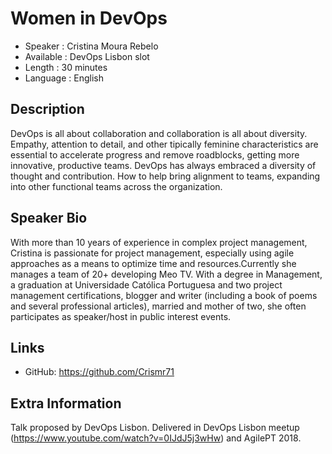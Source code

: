 

Women in DevOps
=========================

* Speaker   : Cristina Moura Rebelo
* Available : DevOps Lisbon slot
* Length    : 30 minutes
* Language  : English

Description
-----------

DevOps is all about collaboration and collaboration is all about diversity. Empathy, attention to detail, and other tipically feminine characteristics are essential to accelerate progress and remove roadblocks, getting more innovative, productive teams.
DevOps has always embraced a diversity of thought and contribution. How to help bring alignment to teams, expanding into other functional teams across the organization.

Speaker Bio
-----------

With more than 10 years of experience in complex project management, Cristina is passionate for project management, especially using agile approaches as a means to optimize time and resources.Currently she manages a team of 20+ developing Meo TV. With a degree in Management, a graduation at Universidade Católica Portuguesa and two project management certifications, blogger and writer (including a book of poems and several professional articles), married and mother of two, she often participates as speaker/host in public interest events.

Links
-----


* GitHub: https://github.com/Crismr71

Extra Information
-----------------

Talk proposed by DevOps Lisbon. Delivered in DevOps Lisbon meetup (https://www.youtube.com/watch?v=0IJdJ5j3wHw) and AgilePT 2018.

